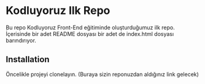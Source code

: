 # Kodluyoruz Ilk Repo

Bu repo Kodluyoruz Front-End eğitiminde oluşturduğumuz ilk repo. İçerisinde bir adet README dosyası bir adet de index.html dosyası barındırıyor.

## Installation

Öncelikle projeyi clonelayın. (Buraya sizin reponuzdan aldığınız link gelecek)
